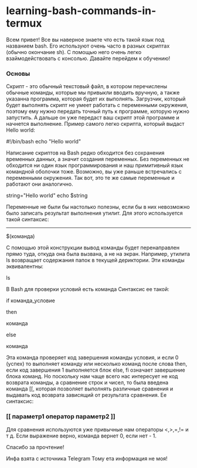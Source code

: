 # learning-bash-commands-in-termux

Всем привет! Все вы наверное знаете что есть такой язык под названием bash. Его используют очень часто в разных скриптах (обычно окончание sh). С помощью него очень легко взаймодействовать с консолью. Давайте перейдем к обучению!

### Основы

Скрипт - это обычный текстовый файл, в котором перечислены обычные команды, которые мы привыкли вводить вручную, а также указанна программа, которая будет их выполнять. Загрузчик, который будет выполнять скрипт не умеет работать с переменными окружения, поэтому ему нужно передать точный путь к программе, которую нужно запустить. А дальше он уже передаст ваш скрипт этой программе и начнется выполнение.
Пример самого легко скрипта, который выдаст Hello world:

#!/bin/bash
echo "Hello world"

Написание скриптов на Bash редко обходится без сохранения временных данных, а значит создания переменных. Без переменных не обходится ни один язык программирования и наш примитивный язык командной оболочки тоже.
Возможно, вы уже раньше встречались с переменными окружения. Так вот, это те же самые переменные и работают они аналогично.

string="Hello world"
echo $string

Переменные не были бы настолько полезны, если бы в них невозможно было записать результат выполнения утилит. Для этого используется такой синтаксис:

---

$(команда)

С помощью этой конструкции вывод команды будет перенаправлен прямо туда, откуда она была вызвана, а не на экран. Например, утилита ls возвращает содержания папок в текущей дериктории. Эти команды эквивалентны:

ls

В Bash для проверки условий есть команда Синтаксис ее такой:

if команда_условие 

then

команда

else 

команда

Эта команда проверяет код завершения команды условия, и если 0 (успех) то выполняет команду или несколько команд после слова then, если код завершения 1 выполняется блок else, fi означает завершение блока команд.
Но поскольку нам чаще всего нас интересует не код возврата команды, а сравнение строк и чисел, то была введена команда [[, которая позволяет выполнять различные сравнения и выдавать код возврата зависящий от результата сравнения. Ее синтаксис:

### [[ параметр1 оператор параметр2 ]]

Для сравнения используются уже привычные нам операторы <,>,=,!= и т д. Если выражение верно, команда вернет 0, если нет - 1.

 Спасибо за прочтение!

Инфа взята с источника Telegram 
Тому ета информация не моя!
